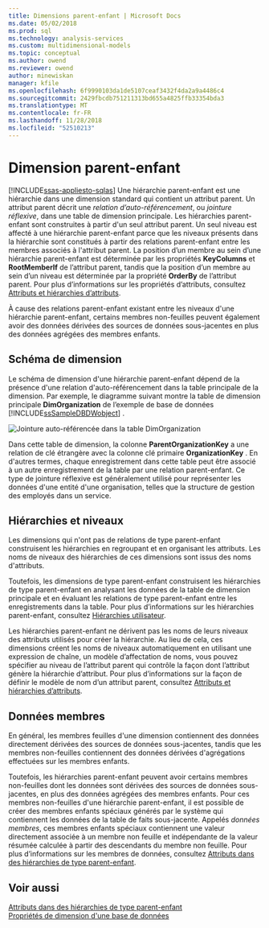 ```yaml
---
title: Dimensions parent-enfant | Microsoft Docs
ms.date: 05/02/2018
ms.prod: sql
ms.technology: analysis-services
ms.custom: multidimensional-models
ms.topic: conceptual
ms.author: owend
ms.reviewer: owend
author: minewiskan
manager: kfile
ms.openlocfilehash: 6f9990103da1de5107ceaf3432f4da2a9a4486c4
ms.sourcegitcommit: 2429fbcdb751211313bd655a4825ffb33354bda3
ms.translationtype: MT
ms.contentlocale: fr-FR
ms.lasthandoff: 11/28/2018
ms.locfileid: "52510213"
---
```

# <a name="parent-child-dimension"></a>Dimension parent-enfant
[!INCLUDE[ssas-appliesto-sqlas](../../includes/ssas-appliesto-sqlas.md)]
  Une hiérarchie parent-enfant est une hiérarchie dans une dimension standard qui contient un attribut parent. Un attribut parent décrit une *relation d’auto-référencement*, ou *jointure réflexive*, dans une table de dimension principale. Les hiérarchies parent-enfant sont construites à partir d'un seul attribut parent. Un seul niveau est affecté à une hiérarchie parent-enfant parce que les niveaux présents dans la hiérarchie sont constitués à partir des relations parent-enfant entre les membres associés à l'attribut parent. La position d’un membre au sein d’une hiérarchie parent-enfant est déterminée par les propriétés **KeyColumns** et **RootMemberIf** de l’attribut parent, tandis que la position d’un membre au sein d’un niveau est déterminée par la propriété **OrderBy** de l’attribut parent. Pour plus d’informations sur les propriétés d’attributs, consultez [Attributs et hiérarchies d’attributs](../../analysis-services/multidimensional-models-olap-logical-dimension-objects/attributes-and-attribute-hierarchies.md).  
  
 À cause des relations parent-enfant existant entre les niveaux d'une hiérarchie parent-enfant, certains membres non-feuilles peuvent également avoir des données dérivées des sources de données sous-jacentes en plus des données agrégées des membres enfants.  
  
## <a name="dimension-schema"></a>Schéma de dimension  
 Le schéma de dimension d'une hiérarchie parent-enfant dépend de la présence d'une relation d'auto-référencement dans la table principale de la dimension. Par exemple, le diagramme suivant montre la table de dimension principale **DimOrganization** de l’exemple de base de données [!INCLUDE[ssSampleDBDWobject](../../includes/sssampledbdwobject-md.md)] .  
  
 ![Jointure auto-référencée dans la table DimOrganization](../../analysis-services/multidimensional-models/media/dimorganization.gif "jointure auto-référencée dans la table DimOrganization")  
  
 Dans cette table de dimension, la colonne **ParentOrganizationKey** a une relation de clé étrangère avec la colonne clé primaire **OrganizationKey** . En d'autres termes, chaque enregistrement dans cette table peut être associé à un autre enregistrement de la table par une relation parent-enfant. Ce type de jointure réflexive est généralement utilisé pour représenter les données d'une entité d'une organisation, telles que la structure de gestion des employés dans un service.  
  
## <a name="hierarchies-and-levels"></a>Hiérarchies et niveaux  
 Les dimensions qui n'ont pas de relations de type parent-enfant construisent les hiérarchies en regroupant et en organisant les attributs. Les noms de niveaux des hiérarchies de ces dimensions sont issus des noms d'attributs.  
  
 Toutefois, les dimensions de type parent-enfant construisent les hiérarchies de type parent-enfant en analysant les données de la table de dimension principale et en évaluant les relations de type parent-enfant entre les enregistrements dans la table. Pour plus d’informations sur les hiérarchies parent-enfant, consultez [Hiérarchies utilisateur](../../analysis-services/multidimensional-models-olap-logical-dimension-objects/user-hierarchies.md).  
  
 Les hiérarchies parent-enfant ne dérivent pas les noms de leurs niveaux des attributs utilisés pour créer la hiérarchie. Au lieu de cela, ces dimensions créent les noms de niveaux automatiquement en utilisant une expression de chaîne, un modèle d’affectation de noms, vous pouvez spécifier au niveau de l’attribut parent qui contrôle la façon dont l’attribut génère la hiérarchie d’attribut. Pour plus d’informations sur la façon de définir le modèle de nom d’un attribut parent, consultez [Attributs et hiérarchies d’attributs](../../analysis-services/multidimensional-models-olap-logical-dimension-objects/attributes-and-attribute-hierarchies.md).  
  
## <a name="data-members"></a>Données membres  
 En général, les membres feuilles d'une dimension contiennent des données directement dérivées des sources de données sous-jacentes, tandis que les membres non-feuilles contiennent des données dérivées d'agrégations effectuées sur les membres enfants.  
  
 Toutefois, les hiérarchies parent-enfant peuvent avoir certains membres non-feuilles dont les données sont dérivées des sources de données sous-jacentes, en plus des données agrégées des membres enfants. Pour ces membres non-feuilles d'une hiérarchie parent-enfant, il est possible de créer des membres enfants spéciaux générés par le système qui contiennent les données de la table de faits sous-jacente. Appelés *données membres*, ces membres enfants spéciaux contiennent une valeur directement associée à un membre non feuille et indépendante de la valeur résumée calculée à partir des descendants du membre non feuille. Pour plus d’informations sur les membres de données, consultez [Attributs dans des hiérarchies de type parent-enfant](../../analysis-services/multidimensional-models/parent-child-dimension-attributes.md).  
  
## <a name="see-also"></a>Voir aussi  
 [Attributs dans des hiérarchies de type parent-enfant](../../analysis-services/multidimensional-models/parent-child-dimension-attributes.md)   
 [Propriétés de dimension d'une base de données](../../analysis-services/multidimensional-models-olap-logical-dimension-objects/database-dimension-properties.md)  
  
  
